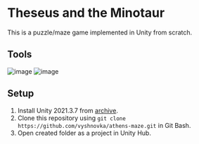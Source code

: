 # Theseus and the Minotaur

This is a puzzle/maze game implemented in Unity from scratch.    

## Tools

![image](https://img.shields.io/badge/Unity-100000?style=for-the-badge&logo=unity&logoColor=white) 
![image](https://img.shields.io/badge/C%23-239120?style=for-the-badge&logo=c-sharp&logoColor=white) 

## Setup

1. Install Unity 2021.3.7 from [archive](https://unity3d.com/get-unity/download/archive).    
2. Clone this repository using `git clone https://github.com/vyshnovka/athens-maze.git` in Git Bash.    
4. Open created folder as a project in Unity Hub.    

